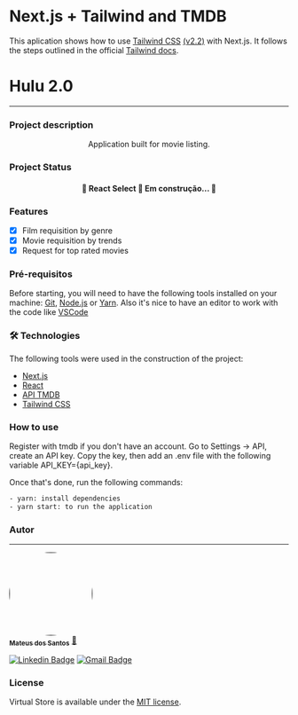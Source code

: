 # Next.js + Tailwind and TMDB

This aplication shows how to use [Tailwind CSS](https://tailwindcss.com/) [(v2.2)](https://blog.tailwindcss.com/tailwindcss-2-2) with Next.js. It follows the steps outlined in the official [Tailwind docs](https://tailwindcss.com/docs/guides/nextjs).

# Hulu 2.0
---
### Project description
<p align="center">Application built for movie listing.</p>

### Project Status
<h4 align="center"> 
	🚧  React Select 🚀 Em construção...  🚧
</h4>

### Features
- [x] Film requisition by genre
- [x] Movie requisition by trends
- [x] Request for top rated movies

### Pré-requisitos
Before starting, you will need to have the following tools installed on your machine: [Git](https://git-scm.com), [Node.js](https://nodejs.org/en/) or [Yarn](https://yarnpkg.com/).
Also it's nice to have an editor to work with the code like [VSCode](https://code.visualstudio.com/)

### 🛠 Technologies

The following tools were used in the construction of the project:

- [Next.js](https://nextjs.org/)
- [React](https://pt-br.reactjs.org/)
- [API TMDB](https://www.themoviedb.org/?language=pt-BR)
- [Tailwind CSS](https://tailwindcss.com/)


### How to use
Register with tmdb if you don't have an account. Go to Settings -> API, create an API key. Copy the key, then add an .env file with the following
variable API_KEY={api_key}.

Once that's done, run the following commands:
```bash
- yarn: install dependencies
- yarn start: to run the application
```

### Autor
---
<a href="">
<img style="border-radius: 50%;" src="https://avatars.githubusercontent.com/u/47755555?s=400&u=c38445d9bd8886642d093308cdad61e4642d4b8a&v=4" width="150px;" alt=""/>
<br />
<sub><b>Mateus dos Santos</b></sub></a> <a href="">🚀</a>

[![Linkedin Badge](https://img.shields.io/badge/-Mateus-blue?style=flat-square&logo=Linkedin&logoColor=white&link=https://www.linkedin.com/in/mateus-santos-aa0623196//)](https://www.linkedin.com/in/mateus-santos-aa0623196/) 
[![Gmail Badge](https://img.shields.io/badge/-loiolamateus7@gmail.com-c14438?style=flat-square&logo=Gmail&logoColor=white&link=mailto:loiolamateus7@gmail.com)](mailto:loiolamateus7@gmail.com)


### License
Virtual Store is available under the [MIT license](https://opensource.org/licenses/MIT). 

